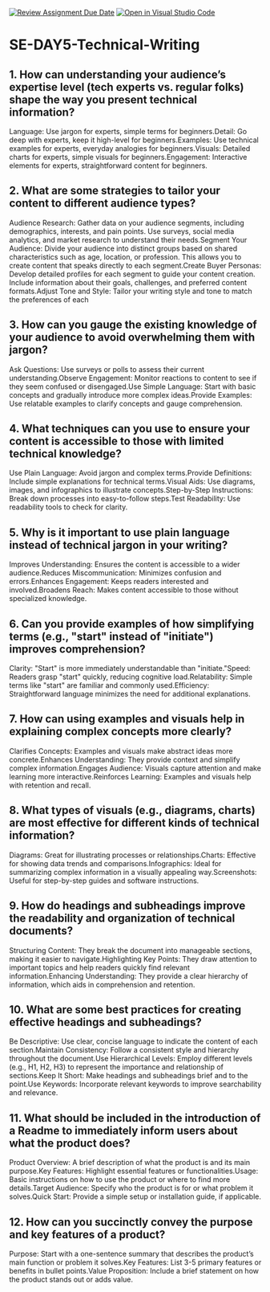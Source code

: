 [![Review Assignment Due Date](https://classroom.github.com/assets/deadline-readme-button-22041afd0340ce965d47ae6ef1cefeee28c7c493a6346c4f15d667ab976d596c.svg)](https://classroom.github.com/a/zsAR-pyY)
[![Open in Visual Studio Code](https://classroom.github.com/assets/open-in-vscode-2e0aaae1b6195c2367325f4f02e2d04e9abb55f0b24a779b69b11b9e10269abc.svg)](https://classroom.github.com/online_ide?assignment_repo_id=15659644&assignment_repo_type=AssignmentRepo)
# SE-DAY5-Technical-Writing
## 1. How can understanding your audience’s expertise level (tech experts vs. regular folks) shape the way you present technical information?
Language: Use jargon for experts, simple terms for beginners.Detail: Go deep with experts, keep it high-level for beginners.Examples: Use technical examples for experts, everyday analogies for beginners.Visuals: Detailed charts for experts, simple visuals for beginners.Engagement: Interactive elements for experts, straightforward content for beginners.
## 2. What are some strategies to tailor your content to different audience types?
Audience Research: Gather data on your audience segments, including demographics, interests, and pain points. Use surveys, social media analytics, and market research to understand their needs.Segment Your Audience: Divide your audience into distinct groups based on shared characteristics such as age, location, or profession. This allows you to create content that speaks directly to each segment.Create Buyer Personas: Develop detailed profiles for each segment to guide your content creation. Include information about their goals, challenges, and preferred content formats.Adjust Tone and Style: Tailor your writing style and tone to match the preferences of each
## 3. How can you gauge the existing knowledge of your audience to avoid overwhelming them with jargon?
Ask Questions: Use surveys or polls to assess their current understanding.Observe Engagement: Monitor reactions to content to see if they seem confused or disengaged.Use Simple Language: Start with basic concepts and gradually introduce more complex ideas.Provide Examples: Use relatable examples to clarify concepts and gauge comprehension.
## 4. What techniques can you use to ensure your content is accessible to those with limited technical knowledge?
Use Plain Language: Avoid jargon and complex terms.Provide Definitions: Include simple explanations for technical terms.Visual Aids: Use diagrams, images, and infographics to illustrate concepts.Step-by-Step Instructions: Break down processes into easy-to-follow steps.Test Readability: Use readability tools to check for clarity.
## 5. Why is it important to use plain language instead of technical jargon in your writing?
Improves Understanding: Ensures the content is accessible to a wider audience.Reduces Miscommunication: Minimizes confusion and errors.Enhances Engagement: Keeps readers interested and involved.Broadens Reach: Makes content accessible to those without specialized knowledge.
## 6. Can you provide examples of how simplifying terms (e.g., "start" instead of "initiate") improves comprehension?
Clarity: "Start" is more immediately understandable than "initiate."Speed: Readers grasp "start" quickly, reducing cognitive load.Relatability: Simple terms like "start" are familiar and commonly used.Efficiency: Straightforward language minimizes the need for additional explanations.
## 7. How can using examples and visuals help in explaining complex concepts more clearly?
Clarifies Concepts: Examples and visuals make abstract ideas more concrete.Enhances Understanding: They provide context and simplify complex information.Engages Audience: Visuals capture attention and make learning more interactive.Reinforces Learning: Examples and visuals help with retention and recall.
## 8. What types of visuals (e.g., diagrams, charts) are most effective for different kinds of technical information?
Diagrams: Great for illustrating processes or relationships.Charts: Effective for showing data trends and comparisons.Infographics: Ideal for summarizing complex information in a visually appealing way.Screenshots: Useful for step-by-step guides and software instructions.
## 9. How do headings and subheadings improve the readability and organization of technical documents?
Structuring Content: They break the document into manageable sections, making it easier to navigate.Highlighting Key Points: They draw attention to important topics and help readers quickly find relevant information.Enhancing Understanding: They provide a clear hierarchy of information, which aids in comprehension and retention.
## 10. What are some best practices for creating effective headings and subheadings?
Be Descriptive: Use clear, concise language to indicate the content of each section.Maintain Consistency: Follow a consistent style and hierarchy throughout the document.Use Hierarchical Levels: Employ different levels (e.g., H1, H2, H3) to represent the importance and relationship of sections.Keep It Short: Make headings and subheadings brief and to the point.Use Keywords: Incorporate relevant keywords to improve searchability and relevance.
## 11. What should be included in the introduction of a Readme to immediately inform users about what the product does?
Product Overview: A brief description of what the product is and its main purpose.Key Features: Highlight essential features or functionalities.Usage: Basic instructions on how to use the product or where to find more details.Target Audience: Specify who the product is for or what problem it solves.Quick Start: Provide a simple setup or installation guide, if applicable.
## 12. How can you succinctly convey the purpose and key features of a product?
Purpose: Start with a one-sentence summary that describes the product’s main function or problem it solves.Key Features: List 3-5 primary features or benefits in bullet points.Value Proposition: Include a brief statement on how the product stands out or adds value.
